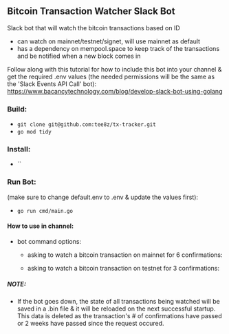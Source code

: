 ## Bitcoin Transaction Watcher Slack Bot
Slack bot that will watch the bitcoin transactions based on ID
- can watch on mainnet/testnet/signet, will use mainnet as default
- has a dependency on mempool.space to keep track of the transactions and be notified when a new block comes in

Follow along with this tutorial for how to include this bot into your channel & get the required .env values (the needed permissions will be the same as the 'Slack Events API Call' bot): 
https://www.bacancytechnology.com/blog/develop-slack-bot-using-golang

### Build:
- `git clone git@github.com:tee8z/tx-tracker.git`
- `go mod tidy`
### Install:
 - ``
### Run Bot: 
(make sure to change default.env to .env & update the values first):
- `go run cmd/main.go`

#### How to use in channel:
- bot command options:
    - asking to watch a bitcoin transaction on mainnet for 6 confirmations:
    
    - asking to watch a bitcoin transaction on testnet for 3 confirmations:

##### NOTE:
- If the bot goes down, the state of all transactions being watched will be saved in a .bin file & it will be reloaded on the next successful startup. This data is deleted as the transaction's # of confirmations have passed or 2 weeks have passed since the request occured.
